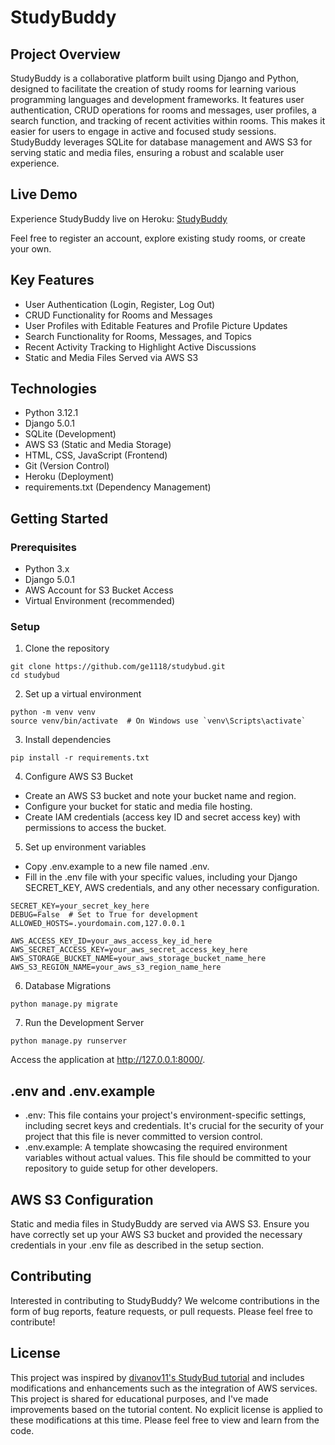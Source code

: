 # StudyBuddy

## Project Overview
StudyBuddy is a collaborative platform built using Django and Python, designed to facilitate the creation of study rooms for learning various programming languages and development frameworks. It features user authentication, CRUD operations for rooms and messages, user profiles, a search function, and tracking of recent activities within rooms. This makes it easier for users to engage in active and focused study sessions. StudyBuddy leverages SQLite for database management and AWS S3 for serving static and media files, ensuring a robust and scalable user experience.

## Live Demo
Experience StudyBuddy live on Heroku: [StudyBuddy](https://studybuddy-1f2d333417a5.herokuapp.com/)

Feel free to register an account, explore existing study rooms, or create your own.

## Key Features
- User Authentication (Login, Register, Log Out)
- CRUD Functionality for Rooms and Messages
- User Profiles with Editable Features and Profile Picture Updates
- Search Functionality for Rooms, Messages, and Topics
- Recent Activity Tracking to Highlight Active Discussions
- Static and Media Files Served via AWS S3

## Technologies
- Python 3.12.1
- Django 5.0.1
- SQLite (Development)
- AWS S3 (Static and Media Storage)
- HTML, CSS, JavaScript (Frontend)
- Git (Version Control)
- Heroku (Deployment)
- requirements.txt (Dependency Management)

## Getting Started

### Prerequisites
- Python 3.x
- Django 5.0.1
- AWS Account for S3 Bucket Access
- Virtual Environment (recommended)

### Setup
1. Clone the repository
```
git clone https://github.com/ge1118/studybud.git
cd studybud
```

2. Set up a virtual environment
```
python -m venv venv
source venv/bin/activate  # On Windows use `venv\Scripts\activate`
```

3. Install dependencies
```
pip install -r requirements.txt
```

4. Configure AWS S3 Bucket
- Create an AWS S3 bucket and note your bucket name and region.
- Configure your bucket for static and media file hosting.
- Create IAM credentials (access key ID and secret access key) with permissions to access the bucket.

5. Set up environment variables
- Copy .env.example to a new file named .env.
- Fill in the .env file with your specific values, including your Django SECRET_KEY, AWS credentials, and any other necessary configuration.
```
SECRET_KEY=your_secret_key_here
DEBUG=False  # Set to True for development
ALLOWED_HOSTS=.yourdomain.com,127.0.0.1

AWS_ACCESS_KEY_ID=your_aws_access_key_id_here
AWS_SECRET_ACCESS_KEY=your_aws_secret_access_key_here
AWS_STORAGE_BUCKET_NAME=your_aws_storage_bucket_name_here
AWS_S3_REGION_NAME=your_aws_s3_region_name_here
```

6. Database Migrations
```
python manage.py migrate
```

7. Run the Development Server
```
python manage.py runserver
```
Access the application at http://127.0.0.1:8000/.

## .env and .env.example
- .env: This file contains your project's environment-specific settings, including secret keys and credentials. It's crucial for the security of your project that this file is never committed to version control.
- .env.example: A template showcasing the required environment variables without actual values. This file should be committed to your repository to guide setup for other developers.

## AWS S3 Configuration
Static and media files in StudyBuddy are served via AWS S3. Ensure you have correctly set up your AWS S3 bucket and provided the necessary credentials in your .env file as described in the setup section.

## Contributing
Interested in contributing to StudyBuddy? We welcome contributions in the form of bug reports, feature requests, or pull requests. Please feel free to contribute!

## License
This project was inspired by [divanov11's StudyBud tutorial](https://github.com/divanov11/StudyBud/) and includes modifications and enhancements such as the integration of AWS services. This project is shared for educational purposes, and I've made improvements based on the tutorial content. No explicit license is applied to these modifications at this time. Please feel free to view and learn from the code.
